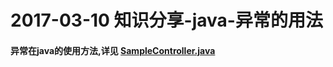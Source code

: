 # 2017-03-10 知识分享-java-异常的用法
#### 异常在java的使用方法,详见 [SampleController.java](https://github.com/NightRunner/weekly-knowledge-sharing/blob/master/exception-usage/src/main/java/org/nr/wks/SampleController.java "SampleController.java")
